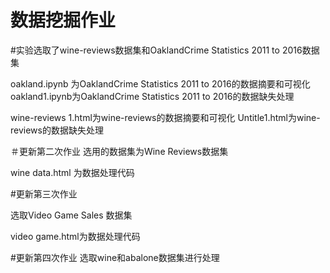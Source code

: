 # 数据挖掘作业

#实验选取了wine-reviews数据集和OaklandCrime Statistics 2011 to 2016数据集

oakland.ipynb 为OaklandCrime Statistics 2011 to 2016的数据摘要和可视化
oakland1.ipynb为OaklandCrime Statistics 2011 to 2016的数据缺失处理

wine-reviews 1.html为wine-reviews的数据摘要和可视化
Untitle1.html为wine-reviews的数据缺失处理


＃更新第二次作业
选用的数据集为Wine Reviews数据集

wine data.html 为数据处理代码

#更新第三次作业

选取Video Game Sales 数据集

video game.html为数据处理代码

#更新第四次作业
选取wine和abalone数据集进行处理


